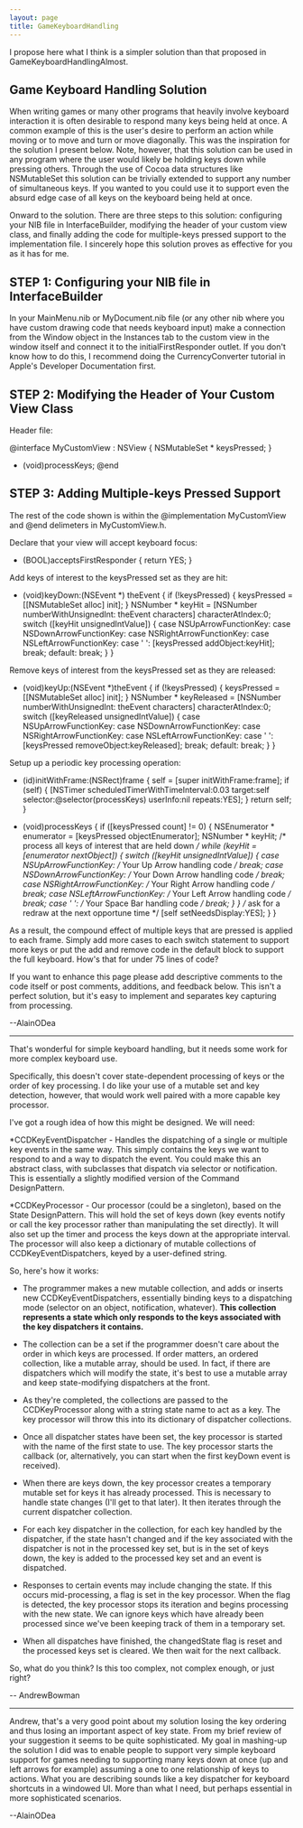 ```yaml
---
layout: page
title: GameKeyboardHandling
---
```


I propose here what I think is a simpler solution than that proposed in GameKeyboardHandlingAlmost.

Game Keyboard Handling Solution
----

When writing games or many other programs that heavily involve keyboard interaction it is often desirable to respond many keys being held at once. A common example of this is the user's desire to perform an action while moving or to move and turn or move diagonally. This was the inspiration for the solution I present below. Note, however, that this solution can be used in any program where the user would likely be holding keys down while pressing others. Through the use of Cocoa data structures like NSMutableSet this solution can be trivially extended to support any number of simultaneous keys. If you wanted to you could use it to support even the absurd edge case of all keys on the keyboard being held at once.

Onward to the solution. There are three steps to this solution: configuring your NIB file in InterfaceBuilder, modifying the header of your custom view class, and finally adding the code for multiple-keys pressed support to the implementation file. I sincerely hope this solution proves as effective for you as it has for me.

STEP 1: Configuring your NIB file in InterfaceBuilder
----
In your MainMenu.nib or MyDocument.nib file (or any other nib where you have custom drawing code that needs keyboard input) make a connection from the Window object in the Instances tab to the custom view in the window itself and connect it to the     initialFirstResponder outlet. If you don't know how to do this, I recommend doing the CurrencyConverter tutorial in Apple's Developer Documentation first.

STEP 2: Modifying the Header of Your Custom View Class
----
Header file:
    
@interface MyCustomView : NSView
{
  NSMutableSet * keysPressed;
}
- (void)processKeys;
@end


STEP 3: Adding Multiple-keys Pressed Support
----
The rest of the code shown is within the @implementation M<nowiki/>yCustomView and @end delimeters in M<nowiki/>yCustomView.h.

Declare that your view will accept keyboard focus:
    
- (BOOL)acceptsFirstResponder {
  return YES;
}


Add keys of interest to the keysPressed set as they are hit:
    
- (void)keyDown:(NSEvent *) theEvent {
  if (!keysPressed) {
    keysPressed = [[NSMutableSet alloc] init];
  }
  NSNumber * keyHit = [NSNumber numberWithUnsignedInt:
    theEvent characters] characterAtIndex:0;
  switch ([keyHit unsignedIntValue]) {
    case NSUpArrowFunctionKey:
    case NSDownArrowFunctionKey:
    case NSRightArrowFunctionKey:
    case NSLeftArrowFunctionKey:
    case ' ':
      [keysPressed addObject:keyHit];
      break;
    default:
      break;
  }
}


Remove keys of interest from the keysPressed set as they are released:
    
- (void)keyUp:(NSEvent *)theEvent {
  if (!keysPressed) {
    keysPressed = [[NSMutableSet alloc] init];
  }
  NSNumber * keyReleased = [NSNumber numberWithUnsignedInt:
    theEvent characters] characterAtIndex:0;
  switch ([keyReleased unsignedIntValue]) {
    case NSUpArrowFunctionKey:
    case NSDownArrowFunctionKey:
    case NSRightArrowFunctionKey:
    case NSLeftArrowFunctionKey:
    case ' ':
      [keysPressed removeObject:keyReleased];
      break;
    default:
      break;
  }
}


Setup up a periodic key processing operation:
    
- (id)initWithFrame:(NSRect)frame {
  self = [super initWithFrame:frame];
  if (self) {
    [NSTimer scheduledTimerWithTimeInterval:0.03
                                     target:self
                                   selector:@selector(processKeys)
                                   userInfo:nil repeats:YES];
  }
  return self;
}

- (void)processKeys {
  if ([keysPressed count] != 0) {
    NSEnumerator * enumerator = [keysPressed objectEnumerator];
    NSNumber * keyHit;
    /* process all keys of interest that are held down */
    while (keyHit = [enumerator nextObject]) {
      switch ([keyHit unsignedIntValue]) {
        case NSUpArrowFunctionKey:
          /* Your Up Arrow handling code */
          break;
        case NSDownArrowFunctionKey:
          /* Your Down Arrow handling code */
          break;
        case NSRightArrowFunctionKey:
          /* Your Right Arrow handling code */
          break;
        case NSLeftArrowFunctionKey:
          /* Your Left Arrow handling code */
          break;
        case ' ':
          /* Your Space Bar handling code */
          break;
      }
    }
    /* ask for a redraw at the next opportune time */
    [self setNeedsDisplay:YES];
  }
}


As a result, the compound effect of multiple keys that are pressed is applied to each frame. Simply add more     cases to each switch statement to support more keys or put the add and remove code in the     default block to support the full keyboard.  How's that for under 75 lines of code?

If you want to enhance this page please add descriptive comments to the code itself or post comments, additions, and feedback below. This isn't a perfect solution, but it's easy to implement and separates key capturing from processing.

--AlainODea

----

That's wonderful for simple keyboard handling, but it needs some work for more complex keyboard use.

Specifically, this doesn't cover state-dependent processing of keys or the order of key processing.  I do like your use of a mutable set and key detection, however, that would work well paired with a more capable key processor.

I've got a rough idea of how this might be designed.  We will need:


*CCDKeyEventDispatcher - Handles the dispatching of a single or multiple key events in the same way.  This simply contains the keys we want to respond to and a way to dispatch the event.  You could make this an abstract class, with subclasses that dispatch via selector or notification.  This is essentially a slightly modified version of the Command DesignPattern.  

*CCDKeyProcessor - Our processor (could be a singleton), based on the State DesignPattern.  This will hold the set of keys down (key events notify or call the key processor rather than manipulating the set directly).  It will also set up the timer and process the keys down at the appropriate interval.  The processor will also keep a dictionary of mutable collections of CCDKeyEventDispatchers, keyed by a user-defined string.  



So, here's how it works:



* The programmer makes a new mutable collection, and adds or inserts new CCDKeyEventDispatchers, essentially binding keys to a dispatching mode (selector on an object, notification, whatever).  **This collection represents a state which only responds to the keys associated with the key dispatchers it contains.**

* The collection can be a set if the programmer doesn't care about the order in which keys are processed.  If order matters, an ordered collection, like a mutable array, should be used.  In fact, if there are dispatchers which will modify the state, it's best to use a mutable array and keep state-modifying dispatchers at the front.

* As they're completed, the collections are passed to the CCDKeyProcessor along with a string state name to act as a key.  The key processor will throw this into its dictionary of dispatcher collections.  

* Once all dispatcher states have been set, the key processor is started with the name of the first state to use.  The key processor starts the callback (or, alternatively, you can start when the first keyDown event is received).  

* When there are keys down, the key processor creates a temporary mutable set for keys it has already processed.  This is necessary to handle state changes (I'll get to that later).  It then iterates through the current dispatcher collection.  

* For each key dispatcher in the collection, for each key handled by the dispatcher, if the state hasn't changed and if the key associated with the dispatcher is not in the processed key set, but is in the set of keys down, the key is added to the processed key set and an event is dispatched.  

* Responses to certain events may include changing the state.  If this occurs mid-processing, a flag is set in the key processor.  When the flag is detected, the key processor stops its iteration and begins processing with the new state.  We can ignore keys which have already been processed since we've been keeping track of them in a temporary set.

* When all dispatches have finished, the changedState flag is reset and the processed keys set is cleared.  We then wait for the next callback.



So, what do you think?  Is this too complex, not complex enough, or just right?

-- AndrewBowman

----

Andrew, that's a very good point about my solution losing the key ordering and thus losing an important aspect of key state. From my brief review of your suggestion it seems to be quite sophisticated. My goal in mashing-up the solution I did was to enable people to support very simple keyboard support for games needing to supporting many keys down at once (up and left arrows for example) assuming a one to one relationship of keys to actions. What you are describing sounds like a key dispatcher for keyboard shortcuts in a windowed UI. More than what I need, but perhaps essential in more sophisticated scenarios.

--AlainODea

